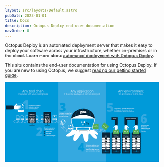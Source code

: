 ```yaml
---
layout: src/layouts/Default.astro
pubDate: 2023-01-01
title: Docs
description: Octopus Deploy end user documentation
navOrder: 0
---
```


Octopus Deploy is an automated deployment server that makes it easy to deploy your software across your infrastructure, whether on-premises or in the cloud. Learn more about [automated deployment with Octopus Deploy](https://octopus.com/).

This site contains the end-user documentation for using Octopus Deploy. If you are new to using Octopus, we suggest [reading our getting started guide](/docs/getting-started/).

![Octopus Overview](/docs/overview.png "width=500")
